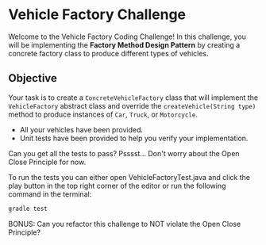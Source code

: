 # Vehicle Factory Challenge

Welcome to the Vehicle Factory Coding Challenge! In this challenge, you will be implementing the **Factory Method Design Pattern** by creating a concrete factory class to produce different types of vehicles.

## Objective

Your task is to create a `ConcreteVehicleFactory` class that will implement the `VehicleFactory` abstract class and override the `createVehicle(String type)` method to produce instances of `Car`, `Truck`, or `Motorcycle`.

* All your vehicles have been provided.
* Unit tests have been provided to help you verify your implementation.

Can you get all the tests to pass? Psssst... Don't worry about the Open Close Principle for now.

To run the tests you can either open VehicleFactoryTest.java and click the play button in the top right corner of the editor or run the following command in the terminal:

```bash
gradle test
``` 

BONUS: Can you refactor this challenge to NOT violate the Open Close Principle?
